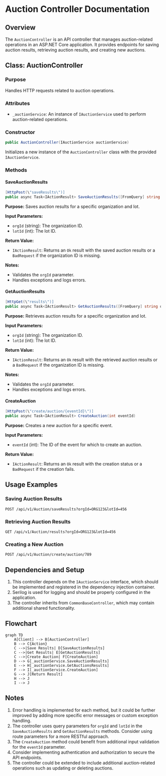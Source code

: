

# Auction Controller Documentation

## Overview

The `AuctionController` is an API controller that manages auction-related operations in an ASP.NET Core application. It provides endpoints for saving auction results, retrieving auction results, and creating new auctions.

## Class: AuctionController

### Purpose
Handles HTTP requests related to auction operations.

### Attributes
- `_auctionService`: An instance of `IAuctionService` used to perform auction-related operations.

### Constructor
```csharp
public AuctionController(IAuctionService auctionService)
```
Initializes a new instance of the `AuctionController` class with the provided `IAuctionService`.

### Methods

#### SaveAuctionResults
```csharp
[HttpPost(\"saveResults\")]
public async Task<IActionResult> SaveAuctionResults([FromQuery] string orgId, [FromQuery] int lotId)
```

**Purpose:** Saves auction results for a specific organization and lot.

**Input Parameters:**
- `orgId` (string): The organization ID.
- `lotId` (int): The lot ID.

**Return Value:** 
- `IActionResult`: Returns an `Ok` result with the saved auction results or a `BadRequest` if the organization ID is missing.

**Notes:**
- Validates the `orgId` parameter.
- Handles exceptions and logs errors.

#### GetAuctionResults
```csharp
[HttpGet(\"results\")]
public async Task<IActionResult> GetAuctionResults([FromQuery] string orgId, [FromQuery] int lotId)
```

**Purpose:** Retrieves auction results for a specific organization and lot.

**Input Parameters:**
- `orgId` (string): The organization ID.
- `lotId` (int): The lot ID.

**Return Value:**
- `IActionResult`: Returns an `Ok` result with the retrieved auction results or a `BadRequest` if the organization ID is missing.

**Notes:**
- Validates the `orgId` parameter.
- Handles exceptions and logs errors.

#### CreateAuction
```csharp
[HttpPost(\"create/auction/{eventId}\")]
public async Task<IActionResult> CreateAuction(int eventId)
```

**Purpose:** Creates a new auction for a specific event.

**Input Parameters:**
- `eventId` (int): The ID of the event for which to create an auction.

**Return Value:**
- `IActionResult`: Returns an `Ok` result with the creation status or a `BadRequest` if the creation fails.

## Usage Examples

### Saving Auction Results
```http
POST /api/v1/Auction/saveResults?orgId=ORG123&lotId=456
```

### Retrieving Auction Results
```http
GET /api/v1/Auction/results?orgId=ORG123&lotId=456
```

### Creating a New Auction
```http
POST /api/v1/Auction/create/auction/789
```

## Dependencies and Setup

1. This controller depends on the `IAuctionService` interface, which should be implemented and registered in the dependency injection container.
2. Serilog is used for logging and should be properly configured in the application.
3. The controller inherits from `CommonBaseController`, which may contain additional shared functionality.

## Flowchart

```mermaid
graph TD
    A[Client] --> B[AuctionController]
    B --> C{Action}
    C -->|Save Results| D[SaveAuctionResults]
    C -->|Get Results| E[GetAuctionResults]
    C -->|Create Auction| F[CreateAuction]
    D --> G[_auctionService.SaveAuctionResults]
    E --> H[_auctionService.GetAuctionsResults]
    F --> I[_auctionService.CreateAuction]
    G --> J[Return Result]
    H --> J
    I --> J
```

## Notes

1. Error handling is implemented for each method, but it could be further improved by adding more specific error messages or custom exception handling.
2. The controller uses query parameters for `orgId` and `lotId` in the `SaveAuctionResults` and `GetAuctionResults` methods. Consider using route parameters for a more RESTful approach.
3. The `CreateAuction` method could benefit from additional input validation for the `eventId` parameter.
4. Consider implementing authentication and authorization to secure the API endpoints.
5. The controller could be extended to include additional auction-related operations such as updating or deleting auctions.

